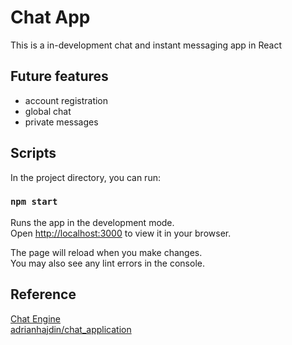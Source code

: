 # Chat App

This is a in-development chat and instant messaging app in React

## Future features
- account registration
- global chat
- private messages

## Scripts

In the project directory, you can run:

### `npm start`

Runs the app in the development mode.\
Open [http://localhost:3000](http://localhost:3000) to view it in your browser.

The page will reload when you make changes.\
You may also see any lint errors in the console.

## Reference
[Chat Engine](https://chatengine.io/)  
[adrianhajdin/chat_application](https://github.com/adrianhajdin/chat_application)
